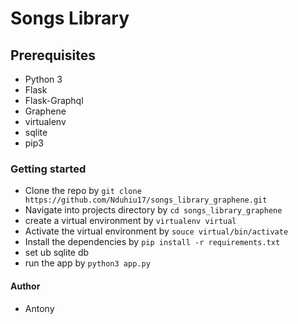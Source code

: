 # Songs Library

## Prerequisites
- Python 3
- Flask
- Flask-Graphql
- Graphene
- virtualenv
- sqlite
- pip3



### Getting started
- Clone the repo by `git clone https://github.com/Nduhiu17/songs_library_graphene.git`
- Navigate into projects directory by `cd songs_library_graphene`
- create a virtual environment by `virtualenv virtual`
- Activate the virtual environment by `souce virtual/bin/activate`
- Install the dependencies by `pip install -r requirements.txt`
- set ub sqlite db
- run the app by `python3 app.py`

#### Author
- Antony